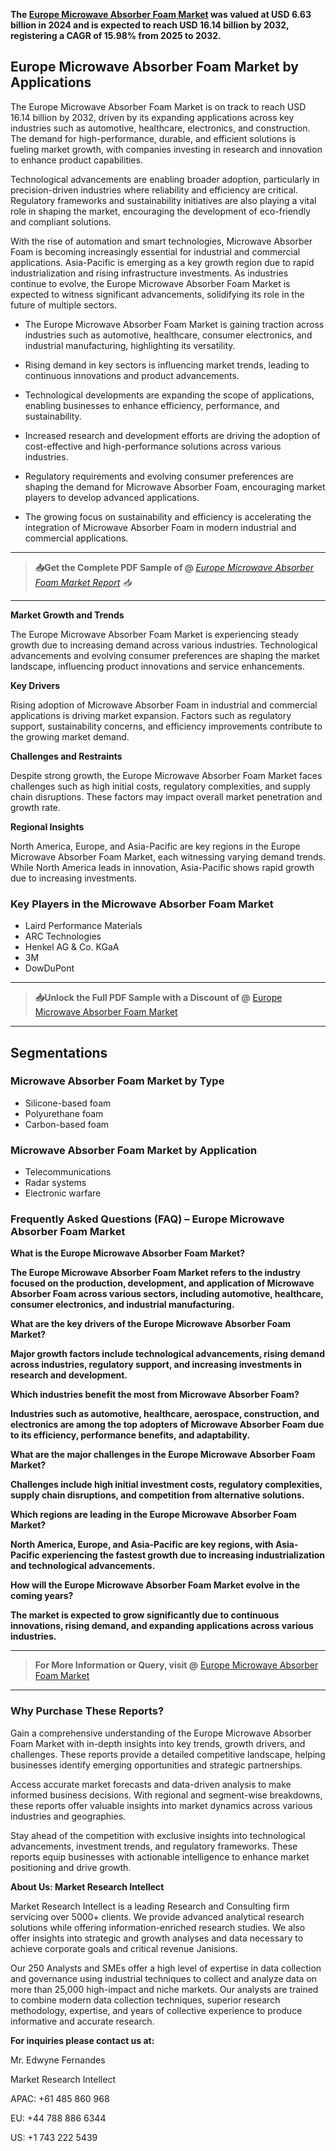 <p><strong>The <a href="https://www.marketresearchintellect.com/download-sample/?rid=943156&amp;utm_source=Pulse-April-Europe&amp;utm_medium=852">Europe Microwave Absorber Foam Market</a> was valued at USD 6.63 billion in 2024 and is expected to reach USD 16.14 billion by 2032, registering a CAGR of 15.98% from 2025 to 2032.</strong></p><h2>Europe Microwave Absorber Foam Market by Applications&nbsp;</h2><p><p>The Europe Microwave Absorber Foam Market is on track to reach USD 16.14 billion by 2032, driven by its expanding applications across key industries such as automotive, healthcare, electronics, and construction. The demand for high-performance, durable, and efficient solutions is fueling market growth, with companies investing in research and innovation to enhance product capabilities.</p><p>Technological advancements are enabling broader adoption, particularly in precision-driven industries where reliability and efficiency are critical. Regulatory frameworks and sustainability initiatives are also playing a vital role in shaping the market, encouraging the development of eco-friendly and compliant solutions.</p><p>With the rise of automation and smart technologies, Microwave Absorber Foam is becoming increasingly essential for industrial and commercial applications. Asia-Pacific is emerging as a key growth region due to rapid industrialization and rising infrastructure investments. As industries continue to evolve, the Europe Microwave Absorber Foam Market is expected to witness significant advancements, solidifying its role in the future of multiple sectors.</p></p><ul><li><p>The Europe Microwave Absorber Foam Market is gaining traction across industries such as automotive, healthcare, consumer electronics, and industrial manufacturing, highlighting its versatility.</p></li><li><p>Rising demand in key sectors is influencing market trends, leading to continuous innovations and product advancements.</p></li><li><p>Technological developments are expanding the scope of applications, enabling businesses to enhance efficiency, performance, and sustainability.</p></li><li><p>Increased research and development efforts are driving the adoption of cost-effective and high-performance solutions across various industries.</p></li><li><p>Regulatory requirements and evolving consumer preferences are shaping the demand for Microwave Absorber Foam, encouraging market players to develop advanced applications.</p></li><li><p>The growing focus on sustainability and efficiency is accelerating the integration of Microwave Absorber Foam in modern industrial and commercial applications.</p></li></ul><hr /><blockquote><p><strong><span class="font-[700]">📥Get the Complete PDF Sample of @ </span></strong><em><span class="font-[700]"><a href="https://www.marketresearchintellect.com/download-sample/?rid=943156&amp;utm_source=Pulse-April-Europe&amp;utm_medium=852" target="_blank" data-tracking-control-name="article-ssr-frontend-pulse_little-text-block" data-tracking-will-navigate="" data-test-link="">Europe Microwave Absorber Foam Market Report</a>&nbsp;📥</span></em></p></blockquote><hr /><p class="" data-start="77" data-end="360"><strong data-start="77" data-end="105">Market Growth and Trends</strong></p><p class="" data-start="77" data-end="360">The Europe Microwave Absorber Foam Market is experiencing steady growth due to increasing demand across various industries. Technological advancements and evolving consumer preferences are shaping the market landscape, influencing product innovations and service enhancements.</p><p class="" data-start="362" data-end="606"><strong data-start="362" data-end="377">Key Drivers</strong></p><p class="" data-start="362" data-end="606">Rising adoption of Microwave Absorber Foam in industrial and commercial applications is driving market expansion. Factors such as regulatory support, sustainability concerns, and efficiency improvements contribute to the growing market demand.</p><p class="" data-start="608" data-end="849"><strong data-start="608" data-end="637">Challenges and Restraints</strong></p><p class="" data-start="608" data-end="849">Despite strong growth, the Europe Microwave Absorber Foam Market faces challenges such as high initial costs, regulatory complexities, and supply chain disruptions. These factors may impact overall market penetration and growth rate.</p><p class="" data-start="851" data-end="1095"><strong data-start="851" data-end="872">Regional Insights</strong></p><p class="" data-start="851" data-end="1095">North America, Europe, and Asia-Pacific are key regions in the Europe Microwave Absorber Foam Market, each witnessing varying demand trends. While North America leads in innovation, Asia-Pacific shows rapid growth due to increasing investments.</p><p><h3>Key Players in the Microwave Absorber Foam Market </h3><ul><li>Laird Performance Materials</li><li> ARC Technologies</li><li> Henkel AG & Co. KGaA</li><li> 3M</li><li> DowDuPont</li></ul></p><hr /><blockquote><p><strong>📥Unlock the Full PDF Sample with a Discount of @</strong> <a href="https://www.marketresearchintellect.com/ask-for-discount/?rid=943156&amp;utm_source=Pulse-April-Europe&amp;utm_medium=852">Europe Microwave Absorber Foam Market</a></p></blockquote><hr /><p><h2>Segmentations</h2><h3>Microwave Absorber Foam Market by Type</h3><ul><li>Silicone-based foam</li><li> Polyurethane foam</li><li> Carbon-based foam</li></ul><h3>Microwave Absorber Foam Market by Application</h3><ul><li>Telecommunications</li><li> Radar systems</li><li> Electronic warfare</li></ul></p><h3><strong>Frequently Asked Questions (FAQ) &ndash; Europe Microwave Absorber Foam Market</strong></h3><p><strong>What is the Europe Microwave Absorber Foam Market?</strong></p><p><strong>The Europe Microwave Absorber Foam Market refers to the industry focused on the production, development, and application of Microwave Absorber Foam across various sectors, including automotive, healthcare, consumer electronics, and industrial manufacturing.</strong></p><p><strong>What are the key drivers of the Europe Microwave Absorber Foam Market?</strong></p><p><strong>Major growth factors include technological advancements, rising demand across industries, regulatory support, and increasing investments in research and development.</strong></p><p><strong>Which industries benefit the most from Microwave Absorber Foam?</strong></p><p><strong>Industries such as automotive, healthcare, aerospace, construction, and electronics are among the top adopters of Microwave Absorber Foam due to its efficiency, performance benefits, and adaptability.</strong></p><p><strong>What are the major challenges in the Europe Microwave Absorber Foam Market?</strong></p><p><strong>Challenges include high initial investment costs, regulatory complexities, supply chain disruptions, and competition from alternative solutions.</strong></p><p><strong>Which regions are leading in the Europe Microwave Absorber Foam Market?</strong></p><p><strong>North America, Europe, and Asia-Pacific are key regions, with Asia-Pacific experiencing the fastest growth due to increasing industrialization and technological advancements.</strong></p><p><strong>How will the Europe Microwave Absorber Foam Market evolve in the coming years?</strong></p><p><strong>The market is expected to grow significantly due to continuous innovations, rising demand, and expanding applications across various industries.</strong></p><hr /><blockquote><p><span class="font-[700]"><strong>For More Information or Query, visit&nbsp;@</strong>&nbsp;</span><span class="font-[700]"><a href="https://www.marketresearchintellect.com/product/global-microwave-absorber-foam-market/?utm_source=Linkedin&utm_medium=852" target="_blank" data-tracking-control-name="article-ssr-frontend-pulse_little-text-block" data-tracking-will-navigate="" data-test-link="">Europe Microwave Absorber Foam Market</a></span></p></blockquote><hr /><h3><strong data-start="0" data-end="31">Why Purchase These Reports?</strong></h3><p class="" data-start="35" data-end="297">Gain a comprehensive understanding of the Europe Microwave Absorber Foam Market with in-depth insights into key trends, growth drivers, and challenges. These reports provide a detailed competitive landscape, helping businesses identify emerging opportunities and strategic partnerships.</p><p class="" data-start="299" data-end="540">Access accurate market forecasts and data-driven analysis to make informed business decisions. With regional and segment-wise breakdowns, these reports offer valuable insights into market dynamics across various industries and geographies.</p><p class="" data-start="542" data-end="784">Stay ahead of the competition with exclusive insights into technological advancements, investment trends, and regulatory frameworks. These reports equip businesses with actionable intelligence to enhance market positioning and drive growth.</p><p><strong><span class="font-[700]">About Us: Market Research Intellect</span></strong></p><p><span class="">Market Research Intellect is a leading Research and Consulting firm servicing over 5000+ clients. We provide advanced analytical research solutions while offering information-enriched research studies.&nbsp;</span>We also offer insights into strategic and growth analyses and data necessary to achieve corporate goals and critical revenue Janisions.</p><p><span class="">Our 250 Analysts and SMEs offer a high level of expertise in data collection and governance using industrial techniques to collect and analyze data on more than 25,000 high-impact and niche markets. Our analysts are trained to combine modern data collection techniques, superior research methodology, expertise, and years of collective experience to produce informative and accurate research.</span></p><p><strong>For inquiries please contact us at:</strong></p><p>Mr. Edwyne Fernandes</p><p>Market Research Intellect</p><p>APAC: +61 485 860 968</p><p>EU: +44 788 886 6344</p><p>US: +1 743 222 5439</p>
